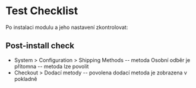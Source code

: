 # Test Checklist

Po instalaci modulu a jeho nastavení zkontrolovat:

## Post-install check

 - System > Configuration > Shipping Methods
 -- metoda Osobní odběr je přítomna
 -- metoda lze povolit
 - Checkout > Dodací metody
 -- povolena dodací metoda je zobrazena v pokladně